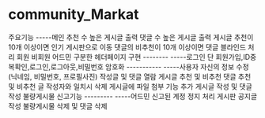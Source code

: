 # community_Markat
주요기능 -----메인  추천 수 높은 게시글 출력   댓글 수 높은 게시글 출력  게시글 추천이 10개 이상이면  인기 게시판으로 이동  댓글의 비추천이 10개 이상이면 댓글 블라인드 처리  회원 비회원 어드민 구분한 헤더페이지 구현 -------- -----로그인 단  회원가입,ID중복확인,로그인,로그아웃,비밀번호 암호화 ----------- -----사용자  자신의 정보 수정(닉네임, 비밀번호, 프로필사진)  작성글 및 댓글 열람  게시글 추천 및 비추천  댓글 추천 및 비추천  글 작성자와 일치시 삭제  게시글에 파일 첨부 기능 추가  게시글 작성 및 댓글작성  불량게시물 신고기능  --------- -----어드민  신고된 계정 정지 처리  게시판 공지글 작성  불량게시물 삭제 및 댓글 삭제
